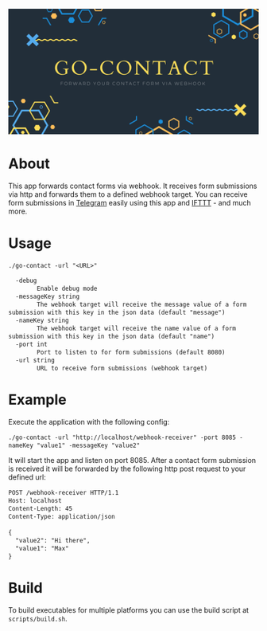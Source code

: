 ![go-contact](https://raw.githubusercontent.com/bst27/go-contact/master/website/banner.png)

# About
This app forwards contact forms via webhook. It receives form submissions via http and forwards them to a defined
webhook target. You can receive form submissions in [Telegram](https://telegram.org/) easily using this
app and [IFTTT](https://ifttt.com/) - and much more.

# Usage
```
./go-contact -url "<URL>"
```
```
  -debug
    	Enable debug mode
  -messageKey string
    	The webhook target will receive the message value of a form submission with this key in the json data (default "message")
  -nameKey string
    	The webhook target will receive the name value of a form submission with this key in the json data (default "name")
  -port int
    	Port to listen to for form submissions (default 8080)
  -url string
    	URL to receive form submissions (webhook target)

```

# Example
Execute the application with the following config:
```
./go-contact -url "http://localhost/webhook-receiver" -port 8085 -nameKey "value1" -messageKey "value2"
```

It will start the app and listen on port 8085. After a contact form submission is received it will be forwarded
by the following http post request to your defined url:
```
POST /webhook-receiver HTTP/1.1
Host: localhost
Content-Length: 45
Content-Type: application/json

{
  "value2": "Hi there",
  "value1": "Max"
}
```


# Build
To build executables for multiple platforms you can use the build script at `scripts/build.sh`.